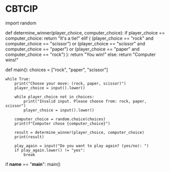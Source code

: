 # CBTCIP
import random

def determine_winner(player_choice, computer_choice):
    if player_choice == computer_choice:
        return "It's a tie!"
    elif (
        (player_choice == "rock" and computer_choice == "scissor") or
        (player_choice == "scissor" and computer_choice == "paper") or
        (player_choice == "paper" and computer_choice == "rock")
    ):
        return "You win!"
    else:
        return "Computer wins!"

def main():
    choices = ["rock", "paper", "scissor"]

    while True:
        print("Choose your move: (rock, paper, scissor)")
        player_choice = input().lower()

        while player_choice not in choices:
            print("Invalid input. Please choose from: rock, paper, scissor")
            player_choice = input().lower()

        computer_choice = random.choice(choices)
        print(f"Computer chose {computer_choice}")

        result = determine_winner(player_choice, computer_choice)
        print(result)

        play_again = input("Do you want to play again? (yes/no): ")
        if play_again.lower() != "yes":
            break

if __name__ == "__main__":
    main()
